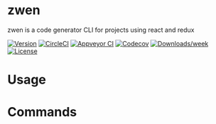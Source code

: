 zwen
====

zwen is a code generator CLI for projects using react and redux

[![Version](https://img.shields.io/npm/v/zwen.svg)](https://npmjs.org/package/zwen)
[![CircleCI](https://circleci.com/gh/https://github.com/zweitag/zwen-react/zwen-react/tree/master.svg?style=shield)](https://circleci.com/gh/https://github.com/zweitag/zwen-react/zwen-react/tree/master)
[![Appveyor CI](https://ci.appveyor.com/api/projects/status/github/https://github.com/zweitag/zwen-react/zwen-react?branch=master&svg=true)](https://ci.appveyor.com/project/https://github.com/zweitag/zwen-react/zwen-react/branch/master)
[![Codecov](https://codecov.io/gh/https://github.com/zweitag/zwen-react/zwen-react/branch/master/graph/badge.svg)](https://codecov.io/gh/https://github.com/zweitag/zwen-react/zwen-react)
[![Downloads/week](https://img.shields.io/npm/dw/zwen.svg)](https://npmjs.org/package/zwen)
[![License](https://img.shields.io/npm/l/zwen.svg)](https://github.com/https://github.com/zweitag/zwen-react/zwen-react/blob/master/package.json)

<!-- toc -->
# Usage
<!-- usage -->
# Commands
<!-- commands -->

